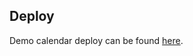## Deploy

Demo calendar deploy can be found [here](https://azds-drykunou.github.io/calendar-tooltip/).
